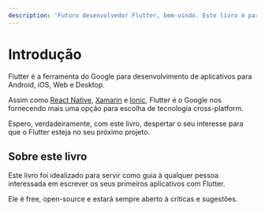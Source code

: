 ```yaml
---
description: 'Futuro desenvolvedor Flutter, bem-vindo. Este livro é para você :)'
---
```


# Introdução

Flutter é a ferramenta do Google para desenvolvimento de aplicativos para Android, iOS, Web e Desktop.

Assim como [React Native](https://facebook.github.io/react-native/), [Xamarin](https://docs.microsoft.com/pt-br/xamarin/xamarin-forms/) e [Ionic](https://ionicframework.com), Flutter é o Google nos fornecendo mais uma opção para escolha de tecnologia cross-platform.

Espero, verdadeiramente, com este livro, despertar o seu interesse para que o Flutter esteja no seu próximo projeto.

## Sobre este livro

Este livro foi idealizado para servir como guia à qualquer pessoa interessada em escrever os seus primeiros aplicativos com Flutter. 

Ele é free, open-source e estará sempre aberto à críticas e sugestões.     



 

